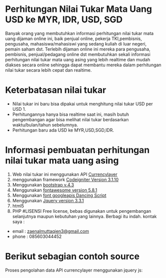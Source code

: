 # Perhitungan Nilai Tukar Mata Uang USD ke MYR, IDR, USD, SGD
Banyak orang yang membutuhkan informasi perhitungan nilai tukar mata uang dijaman online ini, 
baik penjual online, pekerja TKI,pembisnis,  	pengusaha, mahasiswa/mahasiswi yang sedang 
kuliah di luar negeri, pemain saham dst. 
Terlebih dijaman online ini mereka para pengusaha, pembisnis, penjual/pedagang online dst
membutuhkan sekali informasi perhitungan nilai tukar mata uang asing yang lebih realtime dan 
mudah diakses secara online sehingga dapat membantu mereka dalam perhitungan nilai tukar secara 
lebih cepat dan realtime.
# Keterbatasan nilai tukar
- Nilai tukar ini baru bisa dipakai untuk menghitung nilai tukar USD per USD 1.  
- Perhitungannya hanya bisa realtime saat ini, masih butuh pengembangan agar bisa melihat 
		  nilai tukar berdasarkan waktu/bulan/tahun sebelumnya.
- Perhitungan baru ada USD ke MYR,USD,SGD,IDR.
# Informasi pembuatan perhitungan nilai tukar mata uang asing 
1. Web nilai tukar ini menggunakan API [Currencylayer](https://currencylayer.com "Currencylayer.com")
2. menggunakan framework [Codeigniter Version 3.1.10](http://codeigniter.com "Codeigniter Version 3.1.10")
3. Menggunakan [bootstrap v.4.3](https://getbootstrap.com/ "bootstrap v.4.3")
4. Menggunakan [fontawesome version 5.8.1](https://fontawesome.com/start "fontawesome version 5.8.1")
5. Menggunakan [font googleapis Dancing Script](https://fontawesome.com/start "font googleapis Dancing Script")
5. Menggunakan [Jquery version 3.3.1](https://cdnjs.cloudflare.com/ajax/libs/jquery/3.3.1/jquery.min.js "Jquery version 3.3.1")
6. html5
7. PHP
#LISENSI
Free license, bebas digunakan untuk pengembangan selanjutnya maupun kebutuhan yang lainnya. Berbagi itu indah.
kontak saya :
- email : zaenalmuttaqien3@gmail.com
- phone : 085603044452

# Berikut sebagian contoh source
Proses pengolahan data API currencylayer menggunakan jquery js:
><script>
	function getAllCurrency(){
		var endpoint = 'live';
		var access_key = 'b8f26fe7d0c35cdb30264c1a26d993cf';
		var currencies = "USD,IDR,MYR,SGD";
	// execute the conversion using the "convert" endpoint:
		$.ajax({
		    url: 'http://apilayer.net/api/' + endpoint + '?access_key=' + access_key+'&currencies=' + currencies,   
		    dataType: 'json',
		    success: function(json) {
		    	var usd = json.quotes.USDUSD;
		    	var idr = json.quotes.USDIDR;
		    	var sgd = json.quotes.USDSGD;
		    	var myr = json.quotes.USDMYR;
		    	$( "#USD" ).html( "USD "+usd );
		    	$( "#IDR" ).html( "IDR "+idr );
		    	$( "#SGD" ).html( "SGD "+sgd );
		    	$( "#MYR" ).html( "MYR "+myr );
		        // access the conversion result in json.result
		        //alert(json.result);		                
		}
	     });
	}setInterval(getAllCurrency ,3000);});

